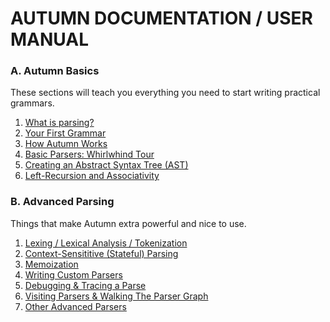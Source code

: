 # AUTUMN DOCUMENTATION / USER MANUAL

### A. Autumn Basics

These sections will teach you everything you need to start writing practical grammars.

1. [What is parsing?](A1-parsing.md)
2. [Your First Grammar](A2-first-grammar.md)
3. [How Autumn Works](A3-how-autumn-works.md)
4. [Basic Parsers: Whirlwhind Tour](A4-basic-parsers.md)
5. [Creating an Abstract Syntax Tree (AST)](A5-creating-an-ast.md)
6. [Left-Recursion and Associativity](A6-left-recursion-associativity.md)

### B. Advanced Parsing

Things that make Autumn extra powerful and nice to use.

1. [Lexing / Lexical Analysis / Tokenization](B1-lexing.md)
2. [Context-Sensititive (Stateful) Parsing](B2-context-sensitive-parsing.md)
3. [Memoization](B3-memoization.md)
4. [Writing Custom Parsers](B4-custom-parsers.md)
5. [Debugging & Tracing a Parse](B5-debugging-tracing.md)
6. [Visiting Parsers & Walking The Parser Graph](B6-parser-visitors-walkers.md)
7. [Other Advanced Parsers](B7-other-advanced-parsers.md)

<!-- hold off until release

### More

Want to suggest an improvement to the documentation (be it a typo, some missing information or a
better way to structure things)? You're warmly encouraged to [open an issue]!

[open an issue]: https://github.com/norswap/autumn/issues/new

-->